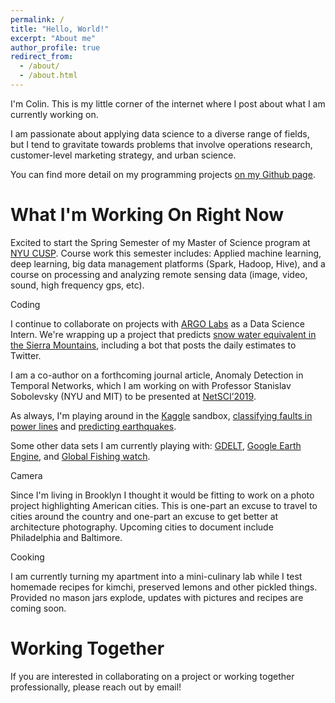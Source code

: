 ```yaml
---
permalink: /
title: "Hello, World!"
excerpt: "About me"
author_profile: true
redirect_from: 
  - /about/
  - /about.html
---
```


I'm Colin. This is my little corner of the internet where I post about what I am currently working on. 

I am passionate about applying data science to a diverse range of fields, but I tend to gravitate towards problems that involve operations research, customer-level marketing strategy, and urban science. 

You can find more detail on my programming projects [on my Github page](https://github.com/7cb15).

What I'm Working On Right Now
======

Excited to start the Spring Semester of my Master of Science program at [NYU CUSP](http://cusp.nyu.edu/). Course work this semester includes: Applied machine learning, deep learning, big data management platforms (Spark, Hadoop, Hive), and a course on processing and analyzing remote sensing data (image, video, sound, high frequency gps, etc).

Coding

I continue to collaborate on projects with [ARGO Labs](http://www.argolabs.org/) as a Data Science Intern. We're wrapping up a project that predicts [snow water equivalent in the Sierra Mountains](https://github.com/California-Data-Collaborative/snowbot), including a bot that posts the daily estimates to Twitter.

I am a co-author on a forthcoming journal article, Anomaly Detection in Temporal Networks, which I am working on with Professor Stanislav Sobolevsky (NYU and MIT) to be presented at [NetSCI’2019](http://vermontcomplexsystems.org/events/netsci/).

As always, I'm playing around in the [Kaggle](https://www.kaggle.com/) sandbox, [classifying faults in power lines](https://www.kaggle.com/c/vsb-power-line-fault-detection#description) and [predicting earthquakes](https://www.kaggle.com/c/LANL-Earthquake-Prediction?utm_medium=email&utm_source=intercom&utm_campaign=comp-launch-lanl). 

Some other data sets I am currently playing with: [GDELT](https://gdeltproject.org), [Google Earth Engine](https://earthengine.google.com/), and [Global Fishing watch](https://globalfishingwatch.org/datasets-and-code/). 

Camera

Since I'm living in Brooklyn I thought it would be fitting to work on a photo project highlighting American cities. This is one-part an excuse to travel to cities around the country and one-part an excuse to get better at architecture photography. Upcoming cities to document include Philadelphia and Baltimore.

Cooking

I am currently turning my apartment into a mini-culinary lab while I test homemade recipes for kimchi, preserved lemons and other pickled things. Provided no mason jars explode, updates with pictures and recipes are coming soon.

Working Together
======

If you are interested in collaborating on a project or working together professionally, please reach out by email!
